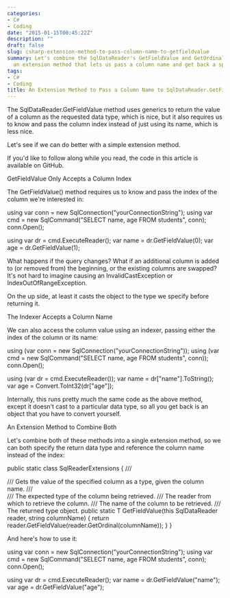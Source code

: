 ```yaml
---
categories:
- C#
- Coding
date: "2015-01-15T00:45:22Z"
description: ""
draft: false
slug: csharp-extension-method-to-pass-column-name-to-getfieldvalue
summary: Let's combine the SqlDataReader's GetFieldValue and GetOrdinal methods into
  an extension method that lets us pass a column name and get back a specific type.
tags:
- C#
- Coding
title: An Extension Method to Pass a Column Name to SqlDataReader.GetFieldValue
---
```



The SqlDataReader.GetFieldValue method uses generics to return the value of a column as the requested data type, which is nice, but it also requires us to know and pass the column index instead of just using its name, which is less nice.

Let's see if we can do better with a simple extension method.



If you'd like to follow along while you read, the code in this article is available on GitHub.




GetFieldValue Only Accepts a Column Index

The GetFieldValue<T>() method requires us to know and pass the index of the column we're interested in:

using var conn = new SqlConnection("yourConnectionString");
using var cmd = new SqlCommand("SELECT name, age FROM students", conn);
conn.Open();

using var dr = cmd.ExecuteReader();
var name = dr.GetFieldValue<string>(0);
var age = dr.GetFieldValue<int>(1);

What happens if the query changes? What if an additional column is added to (or removed from) the beginning, or the existing columns are swapped? It's not hard to imagine causing an InvalidCastException or IndexOutOfRangeException.

On the up side, at least it casts the object to the type we specify before returning it.


The Indexer Accepts a Column Name

We can also access the column value using an indexer, passing either the index of the column or its name:

using (var conn = new SqlConnection("yourConnectionString"));
using (var cmd = new SqlCommand("SELECT name, age FROM students", conn));
conn.Open();

using (var dr = cmd.ExecuteReader());
var name = dr["name"].ToString();
var age = Convert.ToInt32(dr["age"]);

Internally, this runs pretty much the same code as the above method, except it doesn’t cast to a particular data type, so all you get back is an object that you have to convert yourself.


An Extension Method to Combine Both

Let's combine both of these methods into a single extension method, so we can both specify the return data type and reference the column name instead of the index:

public static class SqlReaderExtensions
{
    /// <summary>
    /// Gets the value of the specified column as a type, given the column name.
    /// </summary>
    /// <typeparam name="T">The expected type of the column being retrieved.</typeparam>
    /// <param name="reader">The reader from which to retrieve the column.</param>
    /// <param name="columnName">The name of the column to be retrieved.</param>
    /// <returns>The returned type object.</returns>
    public static T GetFieldValue<T>(this SqlDataReader reader, string columnName)
    {
        return reader.GetFieldValue<T>(reader.GetOrdinal(columnName));
    }
}

And here's how to use it:

using var conn = new SqlConnection("yourConnectionString");
using var cmd = new SqlCommand("SELECT name, age FROM students", conn);
conn.Open();

using var dr = cmd.ExecuteReader();
var name = dr.GetFieldValue<string>("name");
var age = dr.GetFieldValue<int>("age");
